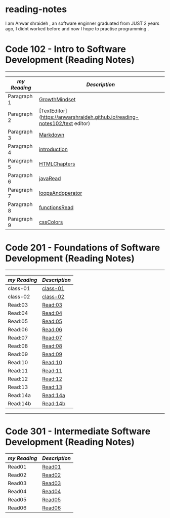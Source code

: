 # reading-notes

I am Anwar shraideh , an software enginner graduated from JUST 2 years ago, I  didnt worked before and now I hope to practise programming .

# Code 102 - Intro to Software Development (Reading Notes)

**************************************************************************

| ***my Reading***| ***Description***  |
| -----------     | ----------- |
| Paragraph 1     |[GrowthMindset](https://anwarshraideh.github.io/reading-notes102/growth-mind)|
| Paragraph 2     |[TextEditor](https://anwarshraideh.github.io/reading-notes102/text editor)|
| Paragraph 3     |[Markdown](https://anwarshraideh.github.io/reading-notes102/Markdown)|
| Paragraph 4     |[introduction](https://anwarshraideh.github.io/reading-notes102/introduction)|
| Paragraph 5     |[HTMLChapters](https://anwarshraideh.github.io/reading-notes102/HTMLChapters)|
| Paragraph 6     |[javaRead](https://anwarshraideh.github.io/reading-notes102/javaRead)|
| Paragraph 7     |[loopsAndoperator](https://anwarshraideh.github.io/reading-notes102/loopsAndoperator)|
| Paragraph 8     |[functionsRead](https://anwarshraideh.github.io/reading-notes102/functionsRead)|
| Paragraph 9     |[cssColors](https://anwarshraideh.github.io/reading-notes102/cssColors)|


#  Code 201 - Foundations of Software Development (Reading Notes)

**************************************************************************

| ***my Reading***      | ***Description*** |
| -----------           | -----------       |
| class-01              | [class-01](https://anwarshraideh.github.io/My-reading-notes/class-01)|
| class-02              | [class-02](https://anwarshraideh.github.io/My-reading-notes/class-02)|
| Read:03               | [Read:03](https://anwarshraideh.github.io/My-reading-notes/Read:03)|
| Read:04              | [Read:04](https://anwarshraideh.github.io/My-reading-notes/read04)|
| Read:05              | [Read:05](https://anwarshraideh.github.io/My-reading-notes/read-05)|
| Read:06              | [Read:06](https://anwarshraideh.github.io/My-reading-notes/read6)|
| Read:07              | [Read:07](https://anwarshraideh.github.io/My-reading-notes/read07)|
| Read:08              | [Read:08](https://anwarshraideh.github.io/My-reading-notes/read08)|
| Read:09              | [Read:09](https://anwarshraideh.github.io/My-reading-notes/read09)|
| Read:10              | [Read:10](https://anwarshraideh.github.io/My-reading-notes/Read:10)|
| Read:11              | [Read:11](https://anwarshraideh.github.io/My-reading-notes/Read11)|
| Read:12              | [Read:12](https://anwarshraideh.github.io/My-reading-notes/read12)|
| Read:13              | [Read:13](https://anwarshraideh.github.io/My-reading-notes/read13)|
| Read:14a              | [Read:14a](https://anwarshraideh.github.io/My-reading-notes/read14a)|
| Read:14b              | [Read:14b](https://anwarshraideh.github.io/My-reading-notes/read14b)|

**************************************************************************

# Code 301 - Intermediate Software Development (Reading Notes)

| ***my Reading***      | ***Description*** |
| -----------           | -----------       |
| Read01              | [Read01](https://anwarshraideh.github.io/My-reading-notes/Read01)|
| Read02              | [Read02](https://anwarshraideh.github.io/My-reading-notes/readQuery)|
| Read03              | [Read03](https://anwarshraideh.github.io/My-reading-notes/MUSTACHE)|
| Read04              | [Read04](https://anwarshraideh.github.io/My-reading-notes/RegularExpressions)|
| Read05              | [Read05](https://anwarshraideh.github.io/My-reading-notes/HEROKU)|
| Read06              | [Read06](https://anwarshraideh.github.io/My-reading-notes/NODE)|


